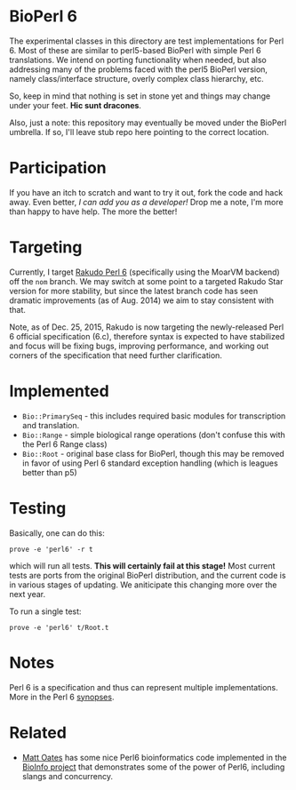 # BioPerl 6

The experimental classes in this directory are test implementations for Perl 6.
Most of these are similar to perl5-based BioPerl with simple Perl 6
translations. We intend on porting functionality when needed, but also
addressing many of the problems faced with the perl5 BioPerl version, namely
class/interface structure, overly complex class hierarchy, etc.  

So, keep in mind that nothing is set in stone yet and things may change under
your feet. **Hic sunt dracones**.

Also, just a note: this repository may eventually be moved under the BioPerl
umbrella.  If so, I'll leave stub repo here pointing to the correct location.

# Participation

If you have an itch to scratch and want to try it out, fork the code and hack
away. Even better, *I can add you as a developer!*  Drop me a note, I'm more than
happy to have help.  The more the better!

# Targeting

Currently, I target [Rakudo Perl 6](https://github.com/rakudo/rakudo)
(specifically using the MoarVM backend) off the `nom` branch. We may switch at
some point to a targeted Rakudo Star version for more stability, but since the
latest branch code has seen dramatic improvements (as of Aug. 2014) we aim to
stay consistent with that.  

Note, as of Dec. 25, 2015, Rakudo is now targeting the newly-released Perl 6
official specification (6.c), therefore syntax is expected to have stabilized
and focus will be fixing bugs, improving performance, and working out corners of
the specification that need further clarification.

# Implemented

* `Bio::PrimarySeq` - this includes required basic modules for transcription and
  translation.
* `Bio::Range` - simple biological range operations (don't confuse this with the
  Perl 6 Range class)
* `Bio::Root` - original base class for BioPerl, though this may be removed in
  favor of using Perl 6 standard exception handling (which is leagues better
  than p5)

# Testing

Basically, one can do this:

```
prove -e 'perl6' -r t
```

which will run all tests. **This will certainly fail at this stage!** Most
current tests are ports from the original BioPerl distribution, and the current
code is in various stages of updating. We aniticipate this changing more over
the next year.

To run a single test:

```
prove -e 'perl6' t/Root.t
```

# Notes

Perl 6 is a specification and thus can represent multiple implementations. More
in the Perl 6 [synopses](http://design.perl6.org/).

# Related

* [Matt Oates](http://blog.mattoates.co.uk) has some nice Perl6 bioinformatics code implemented in the [BioInfo project](https://github.com/MattOates/BioInfo) that demonstrates some of the power of Perl6, including slangs and concurrency.  
